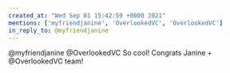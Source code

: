 ```yaml
---
created_at: "Wed Sep 01 15:42:59 +0000 2021"
mentions: ['myfriendjanine', 'OverlookedVC', 'OverlookedVC']
in_reply_to: @myfriendjanine
---
```


@myfriendjanine @OverlookedVC So cool! Congrats Janine + @OverlookedVC team!